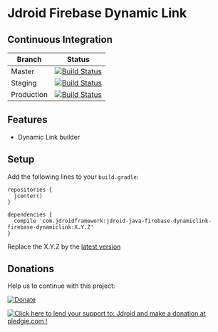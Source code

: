 # Jdroid Firebase Dynamic Link

## Continuous Integration
|Branch|Status|
| ------------- | ------------- |
|Master|[![Build Status](https://travis-ci.org/maxirosson/jdroid-java-firebase-dynamiclink.svg?branch=master)](https://travis-ci.org/maxirosson/jdroid-java-firebase-dynamiclink)|
|Staging|[![Build Status](https://api.travis-ci.org/maxirosson/jdroid-java-firebase-dynamiclink.svg?branch=staging)](https://travis-ci.org/maxirosson/jdroid-java-firebase-dynamiclink)|
|Production|[![Build Status](https://api.travis-ci.org/maxirosson/jdroid-java-firebase-dynamiclink.svg?branch=production)](https://travis-ci.org/maxirosson/jdroid-java-firebase-dynamiclink)|

## Features
* Dynamic Link builder

## Setup

Add the following lines to your `build.gradle`:

    repositories {
      jcenter()
    }

    dependencies {
      compile 'com.jdroidframework:jdroid-java-firebase-dynamiclink-firebase-dynamiclink:X.Y.Z'
    }

Replace the X.Y.Z by the [latest version](https://github.com/maxirosson/jdroid-java-firebase-dynamiclink/releases/latest)


## Donations
Help us to continue with this project:

[![Donate](https://www.paypalobjects.com/en_US/i/btn/btn_donate_LG.gif)](https://www.paypal.com/cgi-bin/webscr?cmd=_s-xclick&hosted_button_id=2UEBTRTSCYA9L)

<a href='https://pledgie.com/campaigns/30030'><img alt='Click here to lend your support to: Jdroid and make a donation at pledgie.com !' src='https://pledgie.com/campaigns/30030.png?skin_name=chrome' border='0' ></a>
